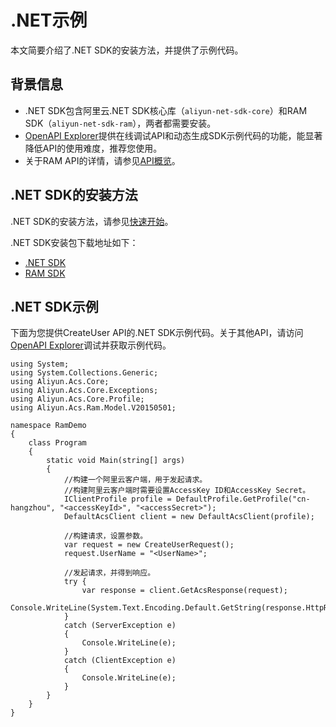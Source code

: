 # .NET示例

本文简要介绍了.NET SDK的安装方法，并提供了示例代码。

## 背景信息

-   .NET SDK包含阿里云.NET SDK核心库（`aliyun-net-sdk-core`）和RAM SDK（`aliyun-net-sdk-ram`），两者都需要安装。
-   [OpenAPI Explorer](https://api.aliyun.com/)提供在线调试API和动态生成SDK示例代码的功能，能显著降低API的使用难度，推荐您使用。
-   关于RAM API的详情，请参见[API概览](/cn.zh-CN/API参考（RAM）/API概览.md)。

## .NET SDK的安装方法

.NET SDK的安装方法，请参见[快速开始]()。

.NET SDK安装包下载地址如下：

-   [.NET SDK](https://github.com/aliyun/aliyun-openapi-net-sdk/tree/master/aliyun-net-sdk-core)
-   [RAM SDK](https://github.com/aliyun/aliyun-openapi-net-sdk/tree/master/aliyun-net-sdk-ram)

## .NET SDK示例

下面为您提供CreateUser API的.NET SDK示例代码。关于其他API，请访问[OpenAPI Explorer](https://api.aliyun.com/)调试并获取示例代码。

```
using System;
using System.Collections.Generic;
using Aliyun.Acs.Core;
using Aliyun.Acs.Core.Exceptions;
using Aliyun.Acs.Core.Profile;
using Aliyun.Acs.Ram.Model.V20150501;

namespace RamDemo
{
    class Program
    {
        static void Main(string[] args)
        {
            //构建一个阿里云客户端，用于发起请求。
            //构建阿里云客户端时需要设置AccessKey ID和AccessKey Secret。
            IClientProfile profile = DefaultProfile.GetProfile("cn-hangzhou", "<accessKeyId>", "<accessSecret>");
            DefaultAcsClient client = new DefaultAcsClient(profile);

            //构建请求，设置参数。
            var request = new CreateUserRequest();
            request.UserName = "<UserName>";

            //发起请求，并得到响应。
            try {
                var response = client.GetAcsResponse(request);
                Console.WriteLine(System.Text.Encoding.Default.GetString(response.HttpResponse.Content));
            }
            catch (ServerException e)
            {
                Console.WriteLine(e);
            }
            catch (ClientException e)
            {
                Console.WriteLine(e);
            }
        }
    }
}
```

